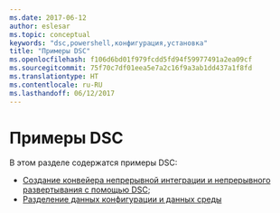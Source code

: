 ```yaml
---
ms.date: 2017-06-12
author: eslesar
ms.topic: conceptual
keywords: "dsc,powershell,конфигурация,установка"
title: "Примеры DSC"
ms.openlocfilehash: f106d6bd01f979fcdd5fd94f59977491a2ea09cf
ms.sourcegitcommit: 75f70c7df01eea5e7a2c16f9a3ab1dd437a1f8fd
ms.translationtype: HT
ms.contentlocale: ru-RU
ms.lasthandoff: 06/12/2017
---
```

# <a name="dsc-examples"></a>Примеры DSC

В этом разделе содержатся примеры DSC:

- [Создание конвейера непрерывной интеграции и непрерывного развертывания с помощью DSC](dscCiCd.md);
- [Разделение данных конфигурации и данных среды](separatingEnvData.md)

